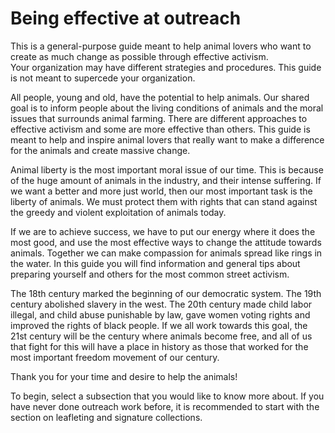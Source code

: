 # Being effective at outreach

This is a general-purpose guide meant to help animal lovers who want to create
as much change as possible through effective activism.  
Your organization may have different strategies and procedures. This guide is 
not meant to supercede your organization.  

All people, young and old, have the potential to help animals. Our shared goal
is to inform people about the living conditions of animals and the moral issues
that surrounds animal farming. There are different approaches to effective
activism and some are more effective than others. This guide is meant to help
and inspire animal lovers that really want to make a difference for the animals
and create massive change.  

Animal liberty is the most important moral issue of our time. This is because of
the huge amount of animals in the industry, and their intense suffering. If we
want a better and more just world, then our most important task is the liberty
of animals. We must protect them with rights that can stand against the greedy
and violent exploitation of animals today.  

If we are to achieve success, we have to put our energy where it does the most
good, and use the most effective ways to change the attitude towards animals.
Together we can make compassion for animals spread like rings in the water. In
this guide you will find information and general tips about preparing yourself
and others for the most common street activism.  

The 18th century marked the beginning of our democratic system. The 19th century
abolished slavery in the west. The 20th century made child labor illegal, and
child abuse punishable by law, gave women voting rights and improved the rights
of black people. If we all work towards this goal, the 21st century will be the
century where animals become free, and all of us that fight for this will have
a place in history as those that worked for the most important freedom movement
of our century.  

Thank you for your time and desire to help the animals!

To begin, select a subsection that you would like to know more about. If you
have never done outreach work before, it is recommended to start with the
section on leafleting and signature collections.
